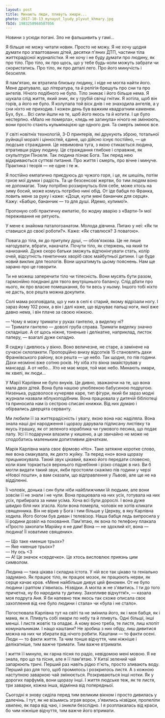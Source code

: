 ```yaml
---
layout: post
title: Минають люди, пливуть хмари...
photo: 2017-10-13_mynayut_lyudy_plyvut_khmary.jpg
fbId: 1983258968587056
---
```


Новини з усюди погані. Зло не фальшивить у гамі...

Я більше не можу читати новин. Просто не можу. Я не хочу щодня думати про згвалтованих дітей, десятки п'яних ДТП, частини тіла життєрадісної журналістки. Я не хочу і не буду думати про людину, як про тіло. Про тіло, як про щось, що у тебе будь-коли можуть забрати чи скористатись.  Про тіло, як про деталі лего. Про його минучість і безсилля.

<!--more-->

Я пам'ятаю, як втратила близьку людину, і ніде не могла найти його. Мене дратувало, що література, та й релігія брешуть про сни та про ангелів. Нічого подібного не було. Тіло зникає і його більше нема. Я шукала слід життя, який зник, як у грубій свічці гнітик. Я хотіла, щоб він горів, а його не було. Я колупала той віск днів і не знаходила ангелів, а у сни ніхто не приходив. І кожен день був важким квадратним каменем. Бух, бух... Всі сили йшли на те, щоб його якось та й котити. І це було нестерпно. «Мало не померла», «ледь не загинула» нічого не змінюють, вони просто стають кульмінацією ще одного дня. Та смерть змінює все.

У світі новітніх технологій, 3-D принтерів, які друкують зброю, тотальної руйнації моралі і цінностей, єдине, що дійсно існує постійно, — це людське страждання. Це невимовна туга, з якою стикається людина, втративши рідну людину. Це страждання глибоке і справжнє, як скульптури Пінзеля. Так людина пізнає Бога. Так перед нею відкриваються суттєві питання. Про життя і смерть, про вічне і минуче. Практика і теорія — не одне і те ж.

Я постійно емпатично приєдуюсь до чужого горя, і це, як шешіль, потім гризе мої думки і радість. Та це безсенсові жертви, бо тим людям воно не допомагає. Тому потрібно роззирнутьсь біля себе, може хтось на зиму босий, може комусь потрібно нині обід. От іде бабця по Франка, ловить мене за руку і каже: «Доця, купи мені бананчик для серця». Кажу: «Бабцю, бананчик — то для душі. Йдемо, купимо!».

Пропоную собі практичну емпатію, бо жодну аварію з «Варти-1» мої переживання не рятують.

У мене є знайома паталогоанатом. Молода дівчина. Питаю у неї: «Як ти ставишся до своєї роботи?». Каже: «Як ставлюся? З повагою».

Повага до тіла, як до притулку душі, — обов'язкова. Це не лише нагодувати, вбрати, накачати. Почути тіло, як стержень, на який ти нанизаний. Дуже скоро батьки зможуть відтюнінгувати стать, колір очей, відсутність генетичних хворіб своє майбутньої дитини. І це буде новий виклик для теологів. Вони шукатимуть цьому пояснень. Нам ще зарано про це говорити.

Ти не можеш заперечити тіло чи тілесність. Вони мусять бути разом, гармонійно поєднані для твого внутрішнього балансу. Слід дбати про нього, як про власне помешкання, бо ти весь у ньому. Іншого тобі ніхто не дасть, все решта можна докупити.

Солі мама розповідала, що у них в селі є старий, якому відрізали ногу. І зараз йому 102 роки, а він і далі каже, що відчуває пальці ноги, якої вже давно нема, і він плаче за своєю ніжкою.

— Чому я можу тримати у руках гантелю, а виделку ні?<br />
— Тримати гантелю — доволі груба справа. Тримати виделку значно складніше. А от щось ніжне, тоненьке і делікатне, наприклад, листок паперу, — взагалі дуже складно.

Я сиджу і дивлюсь у вікно. Воно величезне, не старе, а замінене на сучасні склопакети. Пропорційно внизу відсотків 15 становлять дахи Франківського району, все решта — це небо. Так щодня, по пів години. Дахи незмінні вже сотню років. Ну хіба хто вікна змайстрував у мансарді. А от небо... Хто не має моря, той має небо. Минають хмари, як хвилі, як люди...

У  Марії Карлівни не було внуків. Це дивно, зважаючи на те, що вона мала двох дітей. Вона була нашою улюбленою бабусиною подругою. Низенька, рудоволосе кучеряве каре, тип фігури, який би зараз модні журнали назвали яблукоподібним. Вона працювала у дитячій бібліотеці та приносила нам із сестрою списані книжки. Від них думаю і обірвались дверцята серванту.

Ми любили її за життєрадісність і увагу, якою вона нас наділяла. Вона знала наші дні народження і щоразу дарувала підписану листівку та якусь іграшку, як от зеленого кораблика чи гумового песика, що подає лапу. Усі її подарунки влазили у кишеню, а це звичайно не може не сподобатись маленьким допитливим дівчаткам.

Марія Карлівна мала своє фірмово «Но». Таке затяжне коротке слово, яке вона смакувала, як дехто жуйку. Та перед «но» вона щоразу прицьмокувала. Такий звук цікавий, важко його передати словесно, коли язик торкається верхнього піднебіння і різко спадає в низ. Ви б могли видати такий звук, якби простояли скажімо пів години у черзі «Нової пошти», а вам сказали, що відправлення у Львові, але ще не на відділенні.

Її чоловік, донька і син були ніби найближчими їй людьми, але вони зовсім її не знали і не чули. Вона працювала на них усіх, готувала на них усіх, прибирала за ними усіма. Хоча всі були дорослі. І вона дуже швидко біля них згасла. Коли вона померла, чоловік не хотів кликати священника. Він не вірив у Бога і тим більше у Церкву, в яку Карлівна ходила. Його богом був диван і телевізор. Наша бабця ледь випросила у її родини дозвіл на поховання.  Пам'ятаю, як вона по телефону плакала «Просто закопати Марійку я не дам! Вона — не здохлий кіт, вона — людина! Її ховатиме священик».

— Що таке «менше трьох»?<br />
— Яке «менше трьох»?<br />
— Ну ось <3<br />
— А! Це значок «сердечко». Це хтось висловлює приязнь цим символом.

Людина — така цікава і складна істота. У ній все так цікаво та геніально задумано. Як працює тіло, як працює мозок, як працюють нерви, як серце качає кров. «Мене найбільше дивує цей феномен. От не було людини і раптом з'явилась. Нізвідки. А могла ж не з'явитись. І ти до того причетна, ну бо народила ту дитину. Захопливе відчуття!», — казала моя подруга Аня. Я би напевно теж якось так схоже описала своє захоплення від «не було людини і стала» чи «була і не стало».

Погостювала Карлівна тут на світі та не змінила його, як і моя бабця, як і мама, як я. Пливуть собі хмари по небу та й пливуть. Одні більші, інші менші. І листя жовтіє та опадає. А кому воно треба, те листя, лиш клопіт комунальникам. І нащо каштани? Не зробиш з них обіду, лиш дивитися можна на них чи збирати від нічого робити. Каштани — то факти осені. Люди — то факти життя. Та чим тонше відчуття, чим ніжніше і делікатніше, тим важче тримати. Тим важче втримати.

І життя її минуло, як гарна пісня по радіо, невідомою мені мовою. Я не знала, про що та пісня, але я її пам'ятаю. У Китаї зелений чай запарюють тричі. Перший раз навіть рідко п'ють, просто зливають воду. Перший раз для того, щоб промилось і розкрилось листя. А з кожною наступною заваркою чай змінюється. Розкриваються інші нотки. Як у дорогих парфумів, вони щоразу інші. І життя людське теж, як те листя, три заварки, кожна інша, відмінна від попередньої.

Сьогодні я знову сиділа перед тим великим вікном і просто дивилась у далечінь. І тут, як не візьмись зграя ворон, з'явились нізвідки, пропеліли хвилею, як пара від чаю, і зникли безслідно. І я розплакалась від краси, бо чим ніжніше відчуття, тим важче його втримати.